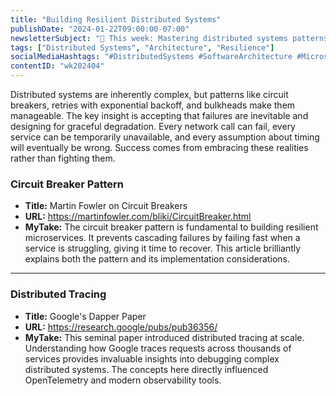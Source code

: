 ```yaml
---
title: "Building Resilient Distributed Systems"
publishDate: "2024-01-22T09:00:00-07:00"
newsletterSubject: "🔄 This week: Mastering distributed systems patterns"
tags: ["Distributed Systems", "Architecture", "Resilience"]
socialMediaHashtags: "#DistributedSystems #SoftwareArchitecture #Microservices"
contentID: "wk202404"
---
```


Distributed systems are inherently complex, but patterns like circuit breakers, retries with exponential backoff, and bulkheads make them manageable. The key insight is accepting that failures are inevitable and designing for graceful degradation. Every network call can fail, every service can be temporarily unavailable, and every assumption about timing will eventually be wrong. Success comes from embracing these realities rather than fighting them.

<!--LINKS_SEPARATOR-->

### Circuit Breaker Pattern

- **Title:** Martin Fowler on Circuit Breakers
- **URL:** https://martinfowler.com/bliki/CircuitBreaker.html
- **MyTake:** The circuit breaker pattern is fundamental to building resilient microservices. It prevents cascading failures by failing fast when a service is struggling, giving it time to recover. This article brilliantly explains both the pattern and its implementation considerations.

---

### Distributed Tracing

- **Title:** Google's Dapper Paper
- **URL:** https://research.google/pubs/pub36356/
- **MyTake:** This seminal paper introduced distributed tracing at scale. Understanding how Google traces requests across thousands of services provides invaluable insights into debugging complex distributed systems. The concepts here directly influenced OpenTelemetry and modern observability tools.